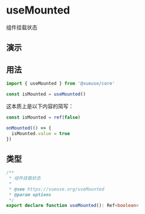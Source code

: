 # useMounted

组件挂载状态

## 演示


<demo src="./demo.vue" title="useMounted" desc="组件挂载状态"></demo>

## 用法

```ts
import { useMounted } from '@vueuse/core'

const isMounted = useMounted()
```

这本质上是以下内容的简写：

```ts
const isMounted = ref(false)

onMounted(() => {
  isMounted.value = true
})
```


## 类型

```ts
/**
 * 组件挂载状态
 *
 * @see https://vueuse.org/useMounted
 * @param options
 */
export declare function useMounted(): Ref<boolean>
```
